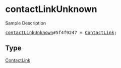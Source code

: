 # contactLinkUnknown

Sample Description

<pre>
<a href="../constructor/contactLinkUnknown.md">contactLinkUnknown</a>#5f4f9247 = <a href="../type/ContactLink.md">ContactLink</a>;</pre>

## Type

<a href="../type/ContactLink.md">ContactLink</a>
